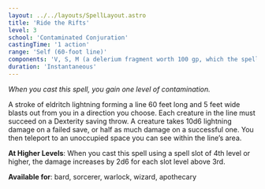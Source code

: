 ```yaml
---
layout: ../../layouts/SpellLayout.astro
title: 'Ride the Rifts'
level: 3
school: 'Contaminated Conjuration'
castingTime: '1 action'
range: 'Self (60-foot line)'
components: 'V, S, M (a delerium fragment worth 100 gp, which the spell consumes)'
duration: 'Instantaneous'
---
```


*When you cast this spell, you gain one level of contamination.*

A stroke of eldritch lightning forming a line 60 feet long and 5 feet wide blasts out from you in a direction you choose. Each creature in the line must succeed on a Dexterity saving throw. A creature takes 10d6 lightning damage on a failed save, or half as much damage on a successful one. You then teleport to an unoccupied space you can see within the line’s area.

**At Higher Levels**: When you cast this spell using a spell slot of 4th level or higher, the damage increases by 2d6 for each slot level above 3rd.

**Available for**: bard, sorcerer, warlock, wizard, apothecary